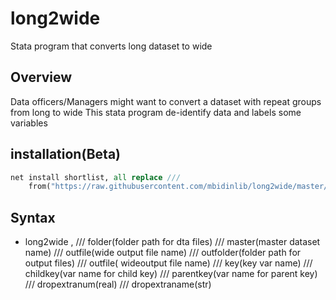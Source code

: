 # long2wide

Stata program that converts long dataset to wide

## Overview

Data officers/Managers might want to convert a dataset with repeat groups from long to wide 
This stata program de-identify data and labels some variables

## installation(Beta)

```stata
net install shortlist, all replace ///
	from("https://raw.githubusercontent.com/mbidinlib/long2wide/master/ado")
```

## Syntax

* long2wide , ///
	folder(folder path for dta files) 	///
	master(master dataset name) 		///
	outfile(wide output file name) 		///
	outfolder(folder path for output files) ///
	outfile( wideoutput file name) 		///
	key(key var name) 			///
	childkey(var name for child key)	///
	parentkey(var name for parent key) 	///
	dropextranum(real) 			///
	dropextraname(str)




